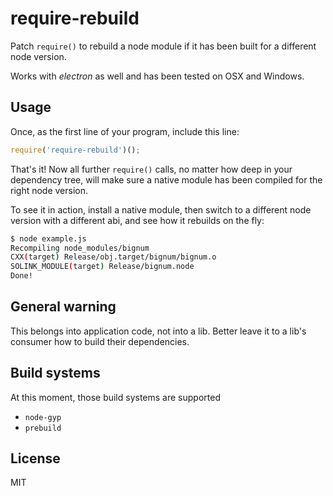 

# require-rebuild

  Patch `require()` to rebuild a node module if it has been built for a different node version.

  Works with _electron_ as well and has been tested on OSX and Windows.

## Usage

  Once, as the first line of your program, include this line:

```js
require('require-rebuild')();
```

  That's it! Now all further `require()` calls, no matter how deep in your dependency tree,  will make sure a native module has been compiled for the right node version.

  To see it in action, install a native module, then switch to a different node version with a different abi, and see how it rebuilds on the fly:

```bash
$ node example.js
Recompiling node_modules/bignum
CXX(target) Release/obj.target/bignum/bignum.o
SOLINK_MODULE(target) Release/bignum.node
Done!
```

## General warning

This belongs into application code, not into a lib. Better leave it to a lib's consumer how to build their dependencies.

## Build systems

At this moment, those build systems are supported

- `node-gyp`
- `prebuild`

## License

  MIT

